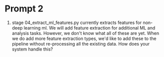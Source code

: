 # Prompt 2

1) stage 04_extract_ml_features.py currently extracts features for non-deep learning ml.  We will add feature extraction for additional ML and analysis tasks.  However, we don't know what all of these are yet.   When we do add more feature extraction types, we'd like to add these to the pipeline without re-processing all the existing data.  How does your system handle this?